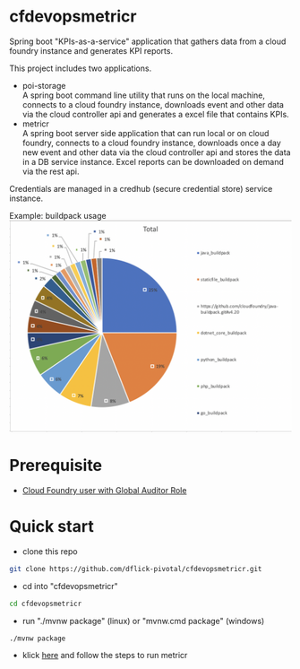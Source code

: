 # cfdevopsmetricr
Spring boot "KPIs-as-a-service" application that gathers data from a cloud foundry instance and generates KPI reports.

This project includes two applications.

* poi-storage  
A spring boot command line utility that runs on the local machine, connects to a cloud foundry instance, downloads event and other data via the cloud controller api and generates a excel file that contains KPIs.
* metricr  
A spring boot server side application that can run local or on cloud foundry, connects to a cloud foundry instance, downloads once a day new event and other data via the cloud controller api and stores the data in a DB service instance. Excel reports can be downloaded on demand via the rest api.  

Credentials are managed in a credhub (secure credential store) service instance.

Example: buildpack usage
![buildpack-usage](doc/buildpack-usage.png)

# Prerequisite
* [Cloud Foundry user with Global Auditor Role](https://docs.pivotal.io/pivotalcf/2-3/concepts/roles.html#roles)

# Quick start
- clone this repo
````bash
git clone https://github.com/dflick-pivotal/cfdevopsmetricr.git
````
- cd into "cfdevopsmetricr"
````bash
cd cfdevopsmetricr
````
- run "./mvnw package" (linux) or "mvnw.cmd package" (windows)
````bash
./mvnw package
````
- klick [here](metricr) and follow the steps to run metricr
